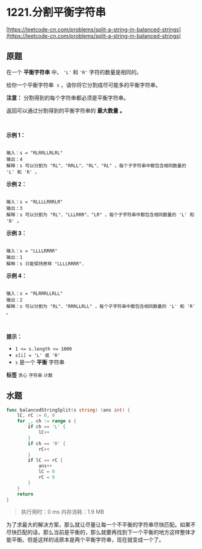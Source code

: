 # 1221.分割平衡字符串
[https://leetcode-cn.com/problems/split-a-string-in-balanced-strings](https://leetcode-cn.com/problems/split-a-string-in-balanced-strings) 
## 原题
在一个 **平衡字符串** 中， `'L'` 和 `'R'` 字符的数量是相同的。

给你一个平衡字符串  `s` ，请你将它分割成尽可能多的平衡字符串。

 **注意：** 分割得到的每个字符串都必须是平衡字符串。

返回可以通过分割得到的平衡字符串的 **最大数量** **。** 

 

 **示例 1：** 

```

输入：s = "RLRRLLRLRL"
输出：4
解释：s 可以分割为 "RL"、"RRLL"、"RL"、"RL" ，每个子字符串中都包含相同数量的 'L' 和 'R' 。

```
 **示例 2：** 

```

输入：s = "RLLLLRRRLR"
输出：3
解释：s 可以分割为 "RL"、"LLLRRR"、"LR" ，每个子字符串中都包含相同数量的 'L' 和 'R' 。

```
 **示例 3：** 

```

输入：s = "LLLLRRRR"
输出：1
解释：s 只能保持原样 "LLLLRRRR".

```
 **示例 4：** 

```

输入：s = "RLRRRLLRLL"
输出：2
解释：s 可以分割为 "RL"、"RRRLLRLL" ，每个子字符串中都包含相同数量的 'L' 和 'R' 。

```
 

 **提示：** 
-  `1 <= s.length <= 1000` 
-  `s[i] = 'L' 或 'R'` 
-  `s` 是一个 **平衡** 字符串
 
**标签**
`贪心` `字符串` `计数` 


## 水题
```go
func balancedStringSplit(s string) (ans int) {
	lC, rC := 0, 0
	for _, ch := range s {
		if ch == 'L' {
			lC++
		}
		if ch == 'R' {
			rC++
		}
		if lC == rC {
			ans++
			lC = 0
			rC = 0
		}
	}
	return
}
```
>执行用时：0 ms
内存消耗：1.9 MB

为了求最大的解决方案，那么就让尽量让每一个不平衡的字符串尽快匹配。如果不尽快匹配的话，那么当前是平衡的，那么就要再找到下一个平衡的地方这样整体才能平衡。但是这样的话原本是两个平衡字符串，现在就变成一个了。